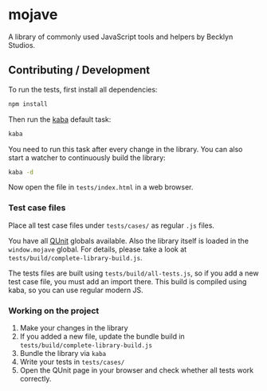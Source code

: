 mojave
======

A library of commonly used JavaScript tools and helpers by Becklyn Studios.



Contributing / Development
--------------------------

To run the tests, first install all dependencies:

```js
npm install
```

Then run the [kaba](https://github.com/Becklyn/kaba) default task:

```bash
kaba
```

You need to run this task after every change in the library.
You can also start a watcher to continuously build the library:

```bash
kaba -d
```


Now open the file in `tests/index.html` in a web browser.


### Test case files

Place all test case files under `tests/cases/` as regular `.js` files.

You have all [QUnit](https://qunitjs.com/) globals available.
Also the library itself is loaded in the `window.mojave` global. For details, please take a look at `tests/build/complete-library-build.js`.

The tests files are built using `tests/build/all-tests.js`, so if you add a new test case file, you must add an import there.
This build is compiled using kaba, so you can use regular modern JS.


### Working on the project

1. Make your changes in the library
2. If you added a new file, update the bundle build in `tests/build/complete-library-build.js`
3. Bundle the library via `kaba`
4. Write your tests in `tests/cases/`
5. Open the QUnit page in your browser and check whether all tests work correctly.
